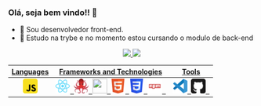 ### Olá, seja bem vindo!! 👋

- 🔭 Sou desenvolvedor front-end.
- 🌱 Estudo na trybe e no momento estou cursando o modulo de back-end
<div align="center">
  <a href="https://github.com/RodrigoSen4">
  <img height="165em" src="https://github-readme-stats.vercel.app/api?username=RodrigoSen4&show_icons=true&theme=dracula&include_all_commits=true&count_private=true"/>
  <img height="165em" src="https://github-readme-stats.vercel.app/api/top-langs/?username=RodrigoSen4&layout=compact&langs_count=7&theme=dracula"/>
</div>

<div id='lojc' align="center">

| Languages  | Frameworks and Technologies | Tools |   
|---|---|---|
|<div id='lojc' align="center"><img src="https://github.com/RodrigoSen4/RodrigoSen4/blob/main/imgs/JavaScript.svg" width="30" height="30"/></div>|<div id='lojc' align="center"><img src="https://github.com/devicons/devicon/blob/1119b9f84c0290e0f0b38982099a2bd027a48bf1/icons/react/react-original.svg" width="30" height="30"/>&nbsp;&nbsp;<img src="https://github.com/RodrigoSen4/RodrigoSen4/blob/main/imgs/testing-library.svg" width="30" height="30"/>&nbsp;&nbsp;<img src="https://cdn.jsdelivr.net/gh/devicons/devicon/icons/redux/redux-original.svg" width="30" height="30"/>&nbsp;&nbsp;<img src="https://github.com/RodrigoSen4/RodrigoSen4/blob/main/imgs/HTML.svg" width="30" height="30"/>&nbsp;&nbsp;<img src="https://github.com/RodrigoSen4/RodrigoSen4/blob/main/imgs/CSS.svg" width="30" height="30"/>&nbsp;&nbsp;<img src="https://github.com/RodrigoSen4/RodrigoSen4/blob/main/imgs/NPM.svg" width="30" height="30"/>&nbsp;&nbsp;</div>|<div id='lojc' align="center"><img src="https://github.com/devicons/devicon/blob/master/icons/vscode/vscode-original.svg" width="30" height="30"/>&nbsp;&nbsp;<img src="https://github.com/MateusHoffman/MateusHoffman/blob/main/img/GitHub.svg" width="30" height="30" background-color="white"/>&nbsp;&nbsp;</div>| 
